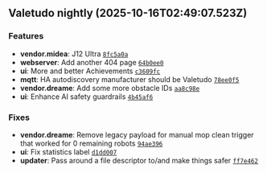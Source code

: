 ## Valetudo nightly (2025-10-16T02:49:07.523Z)

### Features

- **vendor.midea**: J12 Ultra [`8fc5a0a`](https://github.com/Hypfer/Valetudo/commit/8fc5a0ab297ee27fbf925816751044d8bfb0c42a)
- **webserver**: Add another 404 page [`64b0ee0`](https://github.com/Hypfer/Valetudo/commit/64b0ee01fe86c2cb9ae7b2a4682af51e9d49c422)
- **ui**: More and better Achievements [`c3609fc`](https://github.com/Hypfer/Valetudo/commit/c3609fc19914330a04c710a4973f8d79fc034f15)
- **mqtt**: HA autodiscovery manufacturer should be Valetudo [`78ee0f5`](https://github.com/Hypfer/Valetudo/commit/78ee0f513c862fab38e94a84bcc95c798079c04d)
- **vendor.dreame**: Add some more obstacle IDs [`aa8c98e`](https://github.com/Hypfer/Valetudo/commit/aa8c98e5f35338f96134644e308836cd7459757e)
- **ui**: Enhance AI safety guardrails [`4b45af6`](https://github.com/Hypfer/Valetudo/commit/4b45af6bd3a5beedeff9a63bb50adc16e11e0cdb)

### Fixes

- **vendor.dreame**: Remove legacy payload for manual mop clean trigger that worked for 0 remaining robots [`94ae396`](https://github.com/Hypfer/Valetudo/commit/94ae396d850cef30667e4e92d5a5d01ff7ad72a2)
- **ui**: Fix statistics label [`d1dd007`](https://github.com/Hypfer/Valetudo/commit/d1dd007ab0671aaf38c3896d32ba4e438001813b)
- **updater**: Pass around a file descriptor to/and make things safer [`ff7e462`](https://github.com/Hypfer/Valetudo/commit/ff7e462c4d228f4db942de2d0ab1d7889c0a6c22)
